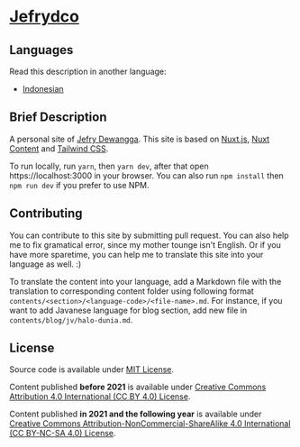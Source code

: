 # [Jefrydco](https://jefrydco.id)

## Languages

Read this description in another language:

- [Indonesian](./readme-id.md)

## Brief Description

A personal site of [Jefry Dewangga](https://twitter.com/jefrydco). This site is based on [Nuxt.js](https://nuxtjs.org), [Nuxt Content](https://content.nuxtjs.org/) and [Tailwind CSS](https://tailwindcss.com).

To run locally, run `yarn`, then `yarn dev`, after that open https://localhost:3000 in your browser. You can also run `npm install` then `npm run dev` if you prefer to use NPM.

## Contributing

You can contribute to this site by submitting pull request. You can also help me to fix gramatical error, since my mother tounge isn't English. Or if you have more sparetime, you can help me to translate this site into your language as well. :)

To translate the content into your language, add a Markdown file with the translation to corresponding content folder using following format `contents/<section>/<language-code>/<file-name>.md`. For instance, if you want to add Javanese language for blog section, add new file in `contents/blog/jv/halo-dunia.md`.

## License

Source code is available under [MIT License](./license.md).

Content published **before 2021** is available under [Creative Commons Attribution 4.0 International (CC BY 4.0) License](https://creativecommons.org/licenses/by/4.0/).

Content published **in 2021 and the following year** is available under [Creative Commons Attribution-NonCommercial-ShareAlike 4.0 International (CC BY-NC-SA 4.0) License](https://creativecommons.org/licenses/by-nc-sa/4.0/deed.en).
